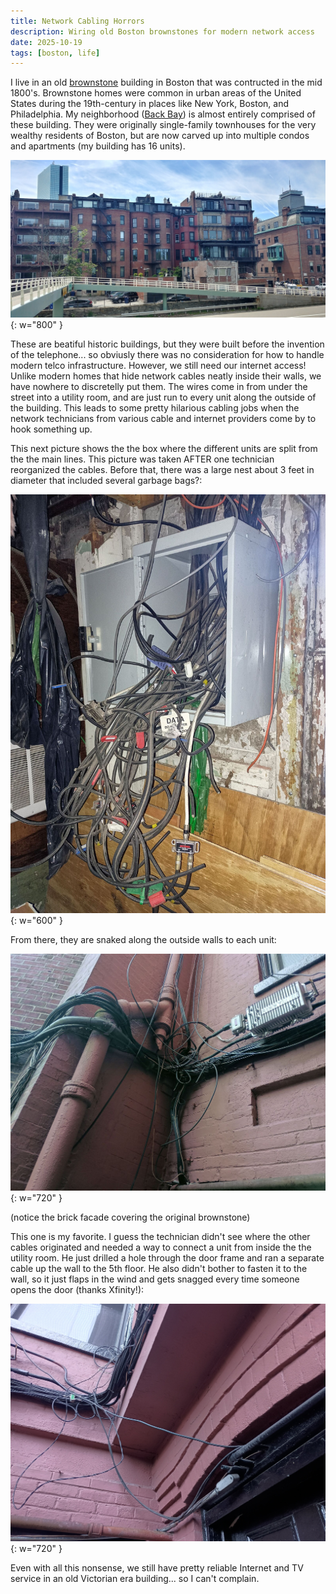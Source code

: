 ```yaml
---
title: Network Cabling Horrors
description: Wiring old Boston brownstones for modern network access
date: 2025-10-19
tags: [boston, life]
---
```


I live in an old [brownstone](https://wikipedia.org/wiki/Brownstone)
building in Boston that was contructed in the mid 1800's. Brownstone homes were
common in urban areas of the United States during the 19th-century in places
like New York, Boston, and Philadelphia. My neighborhood
([Back Bay](https://wikipedia.org/wiki/Back_Bay,_Boston)) is almost entirely
comprised of these building. They were originally single-family townhouses for
the very wealthy residents of Boston, but are now carved up into multiple
condos and apartments (my building has 16 units).

![boston back bay brownstones](/assets/img/posts/2025-10-19_back_bay_brownstones.jpg){: w="800" }

These are beatiful historic buildings, but they were built before the invention
of the telephone... so obviusly there was no consideration for how to handle
modern telco infrastructure. However, we still need our internet access! Unlike
modern homes that hide network cables neatly inside their walls, we have
nowhere to discretelly put them. The wires come in from under the street into
a utility room, and are just run to every unit along the outside of the
building. This leads to some pretty hilarious cabling jobs when the network
technicians from various cable and internet providers come by to hook something
up.

This next picture shows the the box where the different units are split from
the the main lines. This picture was taken AFTER one technician reorganized the
cables. Before that, there  was a large nest about 3 feet in diameter that
included several garbage bags?:

![cable nest](/assets/img/posts/2025-10-19_network_horrors_1.jpg){: w="600" }

From there, they are snaked along the outside walls to each unit:

![outdoor cables](/assets/img/posts/2025-10-19_network_horrors_2.jpg){: w="720" }

(notice the brick facade covering the original brownstone)

This one is my favorite. I guess the technician didn't see where the other
cables originated and needed a way to connect a unit from inside the the
utility room. He just drilled a hole through the door frame and ran a separate
cable up the wall to the 5th floor. He also didn't bother to fasten it to the
wall, so it just flaps in the wind and gets snagged every time someone opens
the door (thanks Xfinity!):

![outdoor cables](/assets/img/posts/2025-10-19_network_horrors_3.jpg){: w="720" }

Even with all this nonsense, we still have pretty reliable Internet and TV
service in an old Victorian era building... so I can't complain.
